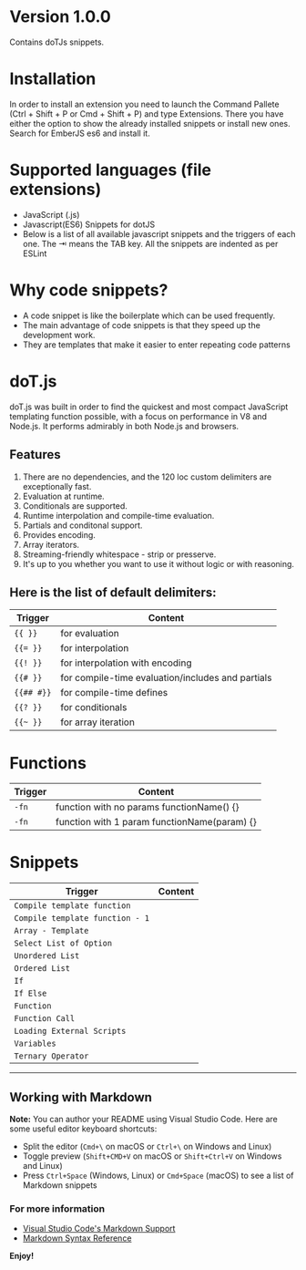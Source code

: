 # Version 1.0.0
Contains doTJs snippets.

# Installation
In order to install an extension you need to launch the Command Pallete (Ctrl + Shift + P or Cmd + Shift + P) and type Extensions. There you have either the option to show the already installed snippets or install new ones. Search for EmberJS es6 and install it.

# Supported languages (file extensions)
- JavaScript (.js)
- Javascript(ES6) Snippets for dotJS
- Below is a list of all available javascript snippets and the triggers of each one. The ⇥ means the TAB key. All the snippets are indented as per ESLint

# Why code snippets?
- A code snippet is like the boilerplate which can be used frequently. 
- The main advantage of code snippets is that they speed up the development work. 
- They are templates that make it easier to enter repeating code patterns

# doT.js 
doT.js was built in order to find the quickest and most compact JavaScript templating function possible, with a focus on performance in V8 and Node.js. 
It performs admirably in both Node.js and browsers.
## Features
1. There are no dependencies, and the 120 loc custom delimiters are exceptionally fast.
2. Evaluation at runtime.
3. Conditionals are supported. 
4. Runtime interpolation and compile-time evaluation. 
5. Partials and conditonal support.
6. Provides encoding. 
7. Array iterators.
8. Streaming-friendly whitespace - strip or presserve.
9. It's up to you whether you want to use it without logic or with reasoning.

## Here is the list of default delimiters:
|Trigger |	Content|
|-------|----------|
|`{{ }}`|	for evaluation|
|`{{= }}`|	for interpolation|
|`{{! }}`	|for interpolation with encoding|
|`{{# }}`	|for compile-time evaluation/includes and partials|
|`{{## #}}`	|for compile-time defines|
|`{{? }}`|	for conditionals|
|`{{~ }}`	|for array iteration|

# Functions
|Trigger |	Content|
|-------|----------|
|`-fn`|	function with no params functionName() {}|
|`-fn`|	function with 1 param functionName(param) {}|

# Snippets
|Trigger |	Content|
|-------|----------|
|`Compile template function`|
|`Compile template function - 1`|
|`Array - Template`|
|`Select List of Option`|
|`Unordered List`|
|`Ordered List`|
|`If`|
|`If Else`|
|`Function`|
|`Function Call`|
|`Loading External Scripts`|
|`Variables`|
|`Ternary Operator `|




-----------------------------------------------------------------------------------------------------------

## Working with Markdown

**Note:** You can author your README using Visual Studio Code.  Here are some useful editor keyboard shortcuts:

* Split the editor (`Cmd+\` on macOS or `Ctrl+\` on Windows and Linux)
* Toggle preview (`Shift+CMD+V` on macOS or `Shift+Ctrl+V` on Windows and Linux)
* Press `Ctrl+Space` (Windows, Linux) or `Cmd+Space` (macOS) to see a list of Markdown snippets

### For more information

* [Visual Studio Code's Markdown Support](http://code.visualstudio.com/docs/languages/markdown)
* [Markdown Syntax Reference](https://help.github.com/articles/markdown-basics/)

**Enjoy!**
